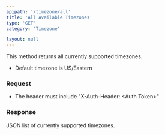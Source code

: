 ```yaml
---
apipath: '/timezone/all'
title: 'All Available Timezones'
type: 'GET'
category: 'Timezone'

layout: null
---
```


This method returns all currently supported timezones. 
* Default timezone is US/Eastern

### Request
* The header must include "X-Auth-Header: \<Auth Token>"

### Response
JSON list of currently supported timezones.
